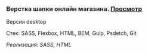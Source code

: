 ### Верстка шапки онлайн магазина. [Просмотр](https://human97.github.io/tool_shop_header/dist/) 

Версия desktop

Стек: SASS, Flexbox, HTML, BEM, Gulp, Psdetch, Git

*Реализация: SASS, HTML*